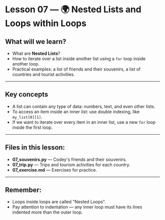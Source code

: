 # Lesson 07 — 🌍 Nested Lists and Loops within Loops

## What will we learn?
- What are **Nested Lists**?
- How to iterate over a list inside another list using a `for` loop inside another loop.
- Practical examples: a list of friends and their souvenirs, a list of countries and tourist activities.

---

## Key concepts
- A list can contain any type of data: numbers, text, and even other lists.
- To access an item inside an inner list: use double indexing, like `my_list[0][1]`.
- If we want to iterate over every item in an inner list, use a new `for` loop inside the first loop.

---

## Files in this lesson:
- **07_souvenirs.py** — Codey's friends and their souvenirs.
- **07_trip.py** — Trips and tourism activities for each country.
- **07_exercise.md** — Exercises for practice.

---

## Remember:
- Loops inside loops are called "Nested Loops".
- Pay attention to indentation — any inner loop must have its lines indented more than the outer loop.
